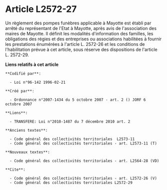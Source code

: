# Article L2572-27

Un règlement des pompes funèbres applicable à Mayotte est établi par arrêté du représentant de l'Etat à Mayotte, après avis
de l'association des maires de Mayotte. Il définit les modalités d'information des familles, les obligations des régies et
des entreprises ou associations habilitées à fournir les prestations énumérées à l'article L. 2572-26 et les conditions de
l'habilitation prévue à cet article, sous réserve des dispositions de l'article L. 2572-29.

**Liens relatifs à cet article**

	**Codifié par**:

	  - Loi n°96-142 1996-02-21

	**Créé par**:

	  - Ordonnance n°2007-1434 du 5 octobre 2007 - art. 2 () JORF 6 octobre 2007

	**Liens**:

	  - TRANSFERE: Loi n°2010-1487 du 7 décembre 2010 art. 2

	**Anciens textes**:

	  - Code général des collectivités territoriales  L2573-11
	  - Code général des collectivités territoriales - art. L2573-11 (T)

	**Nouveaux textes**:

	  - Code général des collectivités territoriales - art. L2564-28 (VD)

	**Cite**:

	  - Code général des collectivités territoriales - art. L2572-26 (V)
	  - Code général des collectivités territoriales L2572-29
